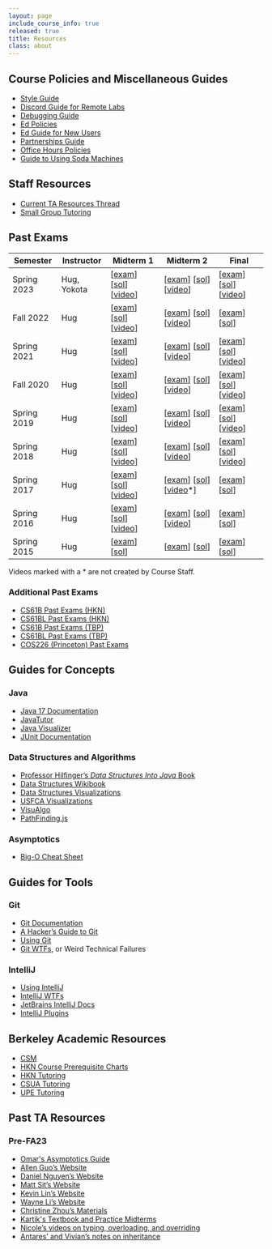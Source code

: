 ```yaml
---
layout: page
include_course_info: true
released: true
title: Resources
class: about
---
```


## Course Policies and Miscellaneous Guides

<!-- - [Beacon Guide](materials/guides/beacon-guide.html) -->
<!-- - [Gitbugs Guide](materials/guides/gitbugs) -->

- [Style Guide](materials/guides/style/index.md)
- [Discord Guide for Remote Labs](/materials/guides/discord/index.md)
- [Debugging Guide](/materials/guides/intellij/debugging/index.md)
- [Ed Policies](/materials/guides/ed/index.md)
- [Ed Guide for New Users](/materials/guides/ed/ed-guide.md)
- [Partnerships Guide](/materials/guides/partnerships/index.md)
- [Office Hours Policies](/materials/guides/oh/index.md)
- [Guide to Using Soda Machines](/materials/guides/soda-machines/index.md)

## Staff Resources

- [Current TA Resources Thread](https://edstem.org/us/courses/42700/discussion/3359948)
- [Small Group Tutoring](https://drive.google.com/drive/folders/1TpWQ77lcC8YmxWBIwsIxOMJTXDC0CWM_?usp=share_link)

## Past Exams

| **Semester** | **Instructor** | **Midterm 1**                                                                                                                                                                                                                                                                | **Midterm 2**                                                                                                                                                                                                                                                                  | **Final**                                                                                                                                                                                                                                                                      |
| ------------ | -------------- | ---------------------------------------------------------------------------------------------------------------------------------------------------------------------------------------------------------------------------------------------------------------------------- | ------------------------------------------------------------------------------------------------------------------------------------------------------------------------------------------------------------------------------------------------------------------------------ | ------------------------------------------------------------------------------------------------------------------------------------------------------------------------------------------------------------------------------------------------------------------------------ |
| Spring 2023  | Hug, Yokota    | [[exam](https://drive.google.com/file/d/14-IEeTJsYHvK6Ogyro4xcDT8KH_KbB9A/view?usp=sharing)] [[sol](https://drive.google.com/file/d/1IB3II-zbgUAlYMikmeSg0c-0uNi7rSnQ/view?usp=sharing)] [[video](https://www.youtube.com/playlist?list=PLnp31xXvnfRrKdxnh1E0IMy8bw8aDN10D)] | [[exam](https://drive.google.com/file/d/1zypNNO8rkaHFNd0zZm6X2WifXtY0yglk/view?usp=share_link)] [[sol](https://drive.google.com/file/d/1WrnceY7c5UnAPTDZbDdG8qaxR3iodiza/view?usp=share_link)] [[video](https://youtube.com/playlist?list=PLnp31xXvnfRrkobEjBTMhxLYBQ7i9qPp-)] | [[exam](https://drive.google.com/file/d/1HqkcadiXO8XcxT3Y1E_u6F2dQ2hX6dxY/view?usp=share_link)] [[sol](https://drive.google.com/file/d/19CKu7FpZmXrKasytgfSkiPm3VBfZMcqC/view?usp=share_link)] [[video](https://youtube.com/playlist?list=PLnp31xXvnfRpWcSvVJQNIDt6SH92_yGq2)] |
| Fall 2022    | Hug            | [[exam](https://drive.google.com/file/d/1Y7iOyo4pFS2x-2BLNtLShtZSgrk13aKl/view?usp=sharing)] [[sol](https://drive.google.com/file/d/1nxtpZZLtNfS3kYlUn2e8FukQipq140CU/view?usp=sharing)] [[video](https://www.youtube.com/playlist?list=PLnp31xXvnfRqIlfun5U1Cwyy5AHaf7Hve)] | [[exam](https://drive.google.com/file/d/1-pPuHGuw0anqwnLh3nc_8z2Alqqcnpi5/view?usp=sharing)] [[sol](https://drive.google.com/file/d/1EorWXul3vuZLpgpCkWUxFuOqn_Z5RaYP/view?usp=sharing)] [[video](https://www.youtube.com/playlist?list=PLnp31xXvnfRrt5CU5IAKUcpWpBS4nRpWU)]   | [[exam](https://drive.google.com/file/d/1LQ1Z6cki1dtPg5KGBYaKT53B9ZiPgvXt/view?usp=share_link)] [[sol](https://drive.google.com/file/d/18OqXS1qtv97nV1gUChcdb58HsMWphQYg/view?usp=share_link)]                                                                                 |
| Spring 2021  | Hug            | [[exam](https://drive.google.com/file/d/1S_Fyvyz50DFikHwMcOBcRuFGIZoQMmGK/view?usp=sharing)] [[sol](https://drive.google.com/file/d/1Kal-nMvoEGD-ijt26bjtnDbwrUTfIl_K/view?usp=sharing)] [[video](https://www.youtube.com/playlist?list=PLnp31xXvnfRrw4_M8SCLnr04yvqqJG0Ql)] | [[exam](https://drive.google.com/file/d/1VlxEIjd19mW8ftxozoPLWYhjBO_yDfia/view?usp=sharing)] [[sol](https://drive.google.com/file/d/1jqFbU5OyV6_7ttEwTxHeKvIi7cjmC13-/view?usp=sharing)] [[video](https://www.youtube.com/playlist?list=PLnp31xXvnfRq8_jPPPG18wgQcox4WbUa2)]   | [[exam](https://drive.google.com/file/d/17OByvIiASNi_JSzl-20Gawtxvsjopi0y/view?usp=sharing)] [[sol](https://drive.google.com/file/d/16kmm6B3OvQsIvPsPnCrNgiWeFeOJd8tk/view?usp=sharing)] [[video](https://youtube.com/playlist?list=PLnp31xXvnfRpBHtKGIEciBaTmUuI34Ey4)]       |
| Fall 2020    | Hug            | [[exam](https://drive.google.com/file/d/1uZBrjtJMZd1M5dFbyztC1KsACZSrAGBg/view?usp=sharing)] [[sol](https://drive.google.com/file/d/1sQFkLAorx7RRLnrVL9lYOcPSXh45QOyQ/view?usp=sharing)] [[video](https://www.youtube.com/playlist?list=PLnp31xXvnfRrNoNH3oqlZ5sKvqLLATVzt)] | [[exam](https://drive.google.com/file/d/1XiwxEwQs0tYdPOQUYZE8-MEzMH22OHrc/view?usp=sharing)] [[sol](https://drive.google.com/file/d/1HSuZJyBdn7UpKYvvMdbXG1WvZ3fYKvOt/view?usp=sharing)] [[video](https://www.youtube.com/playlist?list=PLnp31xXvnfRoXKhg_8VKas9uxhsry6Ow0)]   | [[exam](https://drive.google.com/file/d/1A1YPTJAsiVOQtIUiQgPFL6rM2T9oXntW/view?usp=sharing)] [[sol](https://drive.google.com/file/d/1nRrI0buwfZ-c9eAzVzKP3_MSfM0Nh5Fw/view?usp=sharing)] [[video](https://www.youtube.com/playlist?list=PLnp31xXvnfRrmHRhYGldDkTUulb54XQPJ)]   |
| Spring 2019  | Hug            | [[exam](https://drive.google.com/file/d/1kTHkeOf-TnvIsllJU5GRF-GjdMhuq_2L/view?usp=sharing)] [[sol](https://drive.google.com/file/d/14EBdd8SO_vt7oEBNJnK5EHB2DGtoBfbt/view?usp=sharing)] [[video](https://www.youtube.com/watch?v=ZdQfBR_Rahc)]                              | [[exam](https://drive.google.com/file/d/1yn4HBkf4f70LLS7Lu7J80DbcxXjn7bkJ/view?usp=sharing)] [[sol](https://drive.google.com/file/d/1mj6UodqxVgsR7YtU8bSi50FG_R9aYqzl/view?usp=sharing)] [[video](https://www.youtube.com/watch?v=UlLnJEJhJwY)]                                | [[exam](https://drive.google.com/file/d/1ADV5iN2OSxP8fHfaGvqlyT39QqncEdij/view?usp=sharing)] [[sol](https://drive.google.com/file/d/1Wu9X7czbBIAywTLoCcqx07-JF92iCeTi/view?usp=sharing)] [[video](https://www.youtube.com/watch?v=kavv3_Rk0Jc)]                                |
| Spring 2018  | Hug            | [[exam](https://drive.google.com/file/d/14yQDPQVcsWAG-QBPxlrX3N-YDRyR2c_C/view?usp=sharing)] [[sol](https://drive.google.com/file/d/1hnRfUh2ImLGqwOSS28hFUxnpZ_cjMaQT/view?usp=sharing)] [[video](https://www.youtube.com/playlist?list=PLnp31xXvnfRqAfvA4R9Oh09PstFymwCif)] | [[exam](https://drive.google.com/file/d/1Vo8p4vbOGt7eY5TtalvAEnk4ignpTVvm/view?usp=sharing)] [[sol](https://drive.google.com/file/d/1LIyFXwHYCWXNqIgKTsTyKiOYnB79_ykk/view?usp=sharing)] [[video](https://www.youtube.com/watch?v=nMZn4EV0gGw)]                                | [[exam](https://drive.google.com/file/d/1_hrx4pAevtEVVxtNUoMZ3uZB32D1MOUC/view?usp=sharing)] [[sol](https://drive.google.com/file/d/1lmjGHJy3bAfxKOMtTt53Y4S_3RzjAmh9/view?usp=sharing)] [[video](https://www.youtube.com/watch?v=XJuPjSbexWM)]                                |
| Spring 2017  | Hug            | [[exam](https://drive.google.com/file/d/12KqULT9XIb3KHQqOdGQprsKELYTrAXN5/view?usp=sharing)] [[sol](https://drive.google.com/file/d/15Vnd9z34Wlp-D9boc4ZezgpyH_ul65qZ/view?usp=sharing)] [[video](https://www.youtube.com/playlist?list=PLnp31xXvnfRr58vXF7T9I2HZ1LrVlxCtG)] | [[exam](https://drive.google.com/file/d/1yWyRp7QTizspTp9dsKz5yxE6bSf9YUIi/view?usp=sharing)] [[sol](https://drive.google.com/file/d/1b99XARlZxg3NMfeSAVt2yzDzwSEcASq3/view?usp=sharing)] [[video](https://www.youtube.com/playlist?list=PLv24fkNrbcYh4GP5vkLsw0lpb6w6PpDfN)\*] | [[exam](https://drive.google.com/file/d/1bQwnCZ16mv8dhFqfKT6Q95k19zzMS9GN/view?usp=sharing)] [[sol](https://drive.google.com/file/d/1p2pI8h8f9hqFDHDmJvCU_m-EClb2gF8j/view?usp=sharing)]                                                                                       |
| Spring 2016  | Hug            | [[exam](https://drive.google.com/file/d/1ooKS9xu6ojQ926axtwdsHM5vbBUh3ylh/view?usp=sharing)] [[sol](https://drive.google.com/file/d/1JSJDTtwwj5VaV6u35XQ55ZjPMlKsZdXi/view?usp=sharing)] [[video](https://www.youtube.com/playlist?list=PLnp31xXvnfRqr2CeonDd5-IYCLLexOnc-)] | [[exam](https://drive.google.com/file/d/1GuTG5O-2SSudWgm47rIi4orkmmpU4Apa/view?usp=share_link)] [[sol](https://drive.google.com/file/d/1KXLkjx1e8QPiu-waBJFwmcT5IToMHQK5/view?usp=sharing)] [[video](https://www.youtube.com/watch?v=rciRgoiJVGY)]                             | [[exam](https://drive.google.com/file/d/1Ta5ubPr7LThYI21nI-wxcFKtH3FDZa5S/view?usp=sharing)] [[sol](https://drive.google.com/file/d/1yVkqsnEyEJlN34IwahG1QsuUomCyifFJ/view?usp=sharing)]                                                                                       |
| Spring 2015  | Hug            | [[exam](https://drive.google.com/file/d/1nMt8j8oWn0JWOzud6UCNrlg8ozexG-XQ/view?usp=sharing)] [[sol](https://drive.google.com/file/d/1e8Mk1PBRWiKYGdBoauemZ4LTvv0F_MEE/view?usp=sharing)]                                                                                     | [[exam](https://drive.google.com/file/d/1uE1QlF4YguWVp8m8UJ97R2xPC4b1NnQ5/view?usp=sharing)] [[sol](https://drive.google.com/file/d/1IYt4VbzdX4dTekh6cYAC8tigpJ_LgljV/view?usp=sharing)]                                                                                       | [[exam](https://drive.google.com/file/d/1KWp6A4QwPCTTnrSe6U9esjt_yqwpfmne/view?usp=sharing)] [[sol](https://drive.google.com/file/d/1EedyBzOq87mc3DzWlY5LydVkC2QO8ufq/view?usp=sharing)]                                                                                       |

Videos marked with a \* are not created by Course Staff.

### Additional Past Exams

- [CS61B Past Exams (HKN)](https://hkn.eecs.berkeley.edu/exams/course/cs/61b)
- [CS61BL Past Exams (HKN)](https://hkn.eecs.berkeley.edu/exams/course/cs/61bl)
- [CS61B Past Exams (TBP)](https://tbp.berkeley.edu/courses/cs/61B/)
- [CS61BL Past Exams (TBP)](https://tbp.berkeley.edu/courses/cs/61BL/)
- [COS226 (Princeton) Past Exams](http://www.cs.princeton.edu/courses/archive/fall13/cos226/exams.php)

## Guides for Concepts

### Java

- [Java 17 Documentation](https://docs.oracle.com/en/java/javase/17/docs/api/)
- [JavaTutor](http://www.pythontutor.com/java.html#mode=edit)
- [Java Visualizer](http://cscircles.cemc.uwaterloo.ca/java_visualize/)
- [JUnit Documentation](http://junit.org/)

### Data Structures and Algorithms

- [Professor Hilfinger’s _Data Structures Into Java_ Book](http://www-inst.eecs.berkeley.edu/~cs61b/fa14/book2/data-structures.pdf)
- [Data Structures Wikibook](http://en.wikibooks.org/wiki/Data_Structures)
- [Data Structures Visualizations](http://www.cs.usfca.edu/~galles/visualization/Algorithms.html)
- [USFCA Visualizations](http://www.cs.usfca.edu/~galles/visualization/Algorithms.html)
- [VisuAlgo](https://visualgo.net/en)
- [PathFinding.js](https://qiao.github.io/PathFinding.js/visual/)

### Asymptotics

- [Big-O Cheat Sheet](http://bigocheatsheet.com/)

## Guides for Tools

### Git

- [Git Documentation](http://git-scm.com/doc)
- [A Hacker’s Guide to Git](https://wildlyinaccurate.com/a-hackers-guide-to-git/)
- [Using Git](/materials/guides/git/index.md)
- [Git WTFs](/materials/guides/git/wtfs/index.md), or Weird Technical Failures

### IntelliJ

- [Using IntelliJ](/materials/guides/intellij/index.md)
- [IntelliJ WTFs](/materials/guides/intellij/wtfs/index.md)
- [JetBrains IntelliJ Docs](https://www.jetbrains.com/help/idea/getting-started.html)
- [IntelliJ Plugins](/materials/guides/intellij/plugin/index.md)

## Berkeley Academic Resources

- [CSM](https://scheduler.csmentors.org/#/)
- [HKN Course Prerequisite Charts](https://hkn.eecs.berkeley.edu/courseguides)
- [HKN Tutoring](https://hkn.eecs.berkeley.edu/tutor)
- [CSUA Tutoring](https://www.csua.berkeley.edu/officers/)
- [UPE Tutoring](https://upe.berkeley.edu/officehours/)

## Past TA Resources

### Pre-FA23

- [Omar's Asymptotics Guide](/materials/guides/asymptotics.md)
- [Allen Guo’s Website](http://aguo.us/cs61b/)
- [Daniel Nguyen’s Website](http://danielnguyen.io/cs61b/)
- [Matt Sit’s Website](https://mattsit.github.io/cs61b)
- [Kevin Lin’s Website](http://kevinl.info/cs61b)
- [Wayne Li’s Website](https://wayne-li2.github.io/sp18-cs61b)
- [Christine Zhou’s Materials](http://tinyurl.com/cs61b-christine-zhou)
- [Kartik's Textbook and Practice Midterms](http://kartikkapur.com/61B.html)
- [Nicole’s videos on typing, overloading, and overriding](https://www.youtube.com/playlist?list=PLEdR-EJ6X7NrMIEgC1chCWUUvmU0j5ftZ)
- [Antares’ and Vivian’s notes on inheritance](https://drive.google.com/file/d/1lsSW3vrN7-x8SwsHqjfjDbAkyY0c_uv_/view?usp=sharing)
